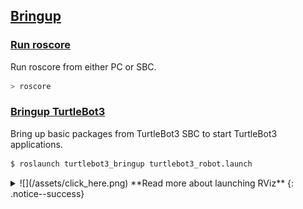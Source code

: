 ## [Bringup](#bringup)

### [Run roscore](#run-roscore)

Run roscore from either PC or SBC.

```bash
> roscore
```

### [Bringup TurtleBot3](#bringup-turtlebot3)

Bring up basic packages from TurtleBot3 SBC to start TurtleBot3 applications.
  ```bash
$ roslaunch turtlebot3_bringup turtlebot3_robot.launch
  ```

<details>
<summary id="summary_for_foreins" style="outline: inherit;">
![](/assets/click_here.png) **Read more about launching RViz**
{: .notice--success}
</summary>
### [Load TurtleBot3 on Rviz](#load-turtlebot3-on-rviz)

1. Bring up basic packages to start TurtleBot3 applications. Replace the `${TB3_MODEL}` parameter with your model name such as `burger`, `waffle`, `waffle_pi`.  
  ```bash
> set TURTLEBOT3_MODEL=${TB3_MODEL}
> roslaunch turtlebot3_bringup turtlebot3_remote.launch
  ```

2. Open a new ROS command window and enter the below command.  
  ```bash
> rosrun rviz rviz -d "<full path to turtlebot3_description>/rviz/model.rviz"
  ```  
  ![](/assets/images/platform/turtlebot3/bringup/run_rviz.jpg)

</details>
